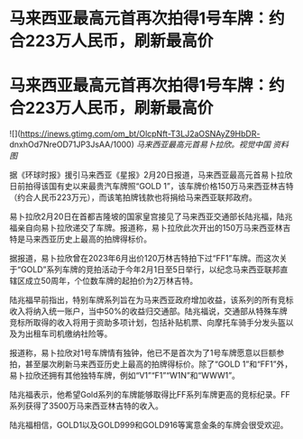 # 马来西亚最高元首再次拍得1号车牌：约合223万人民币，刷新最高价

# 马来西亚最高元首再次拍得1号车牌：约合223万人民币，刷新最高价

![](https://inews.gtimg.com/om_bt/OlcpNft-T3LJ2aOSNAyZ9HbDR-
dnxhOd7NreOD71JP3JsAA/1000) _马来西亚最高元首易卜拉欣。视觉中国 资料图_

据《环球时报》援引马来西亚《星报》2月20日报道，马来西亚最高元首易卜拉欣日前拍得该国有史以来最贵汽车牌照“GOLD
1”，该车牌价格150万马来西亚林吉特（约合人民币223万元），而该笔拍牌钱款也将捐给马来西亚联邦政府。

易卜拉欣2月20日在首都吉隆坡的国家皇宫接见了马来西亚交通部长陆兆福，陆兆福亲自向易卜拉欣递交了车牌。报道称，易卜拉欣此次开出的150万马来西亚林吉特是马来西亚历史上最高的拍牌得标价。

据报道，易卜拉欣曾在2023年6月出价120万林吉特拍下过“FF1”车牌。而这次关于“GOLD”系列车牌的竞拍活动于今年2月1日至5日举行，以纪念马来西亚联邦直辖区成立50周年，个位数车牌的起拍价为2万林吉特。

陆兆福早前指出，特别车牌系列旨在为马来西亚政府增加收益，该系列的所有竞标收入将纳入统一账户，当中50%的收益归交通部。陆兆福说，交通部从特殊车牌竞标所取得的收入将用于资助多项计划，包括补贴机票、向摩托车骑手分发头盔以及为出租车司机缴纳社险等。

报道称，易卜拉欣对1号车牌情有独钟，他已不是首次为了1号车牌愿意以巨额参拍，甚至屡次刷新马来西亚历史上最高的拍牌得标价。除了“GOLD
1”和“FF1”外，易卜拉欣还拥有其他独特车牌，例如“V1”“F1”“W1N”和“WWW1”。

陆兆福表示，他希望Gold系列的车牌能够取得比FF系列车牌更高的竞标纪录。FF系列获得了3500万马来西亚林吉特的收入。

陆兆福相信，GOLD1以及GOLD999和GOLD916等寓意金条的车牌会很受欢迎。

